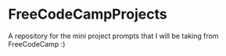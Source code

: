 # FreeCodeCampProjects
A repository for the mini project prompts that I will be taking from FreeCodeCamp :)
